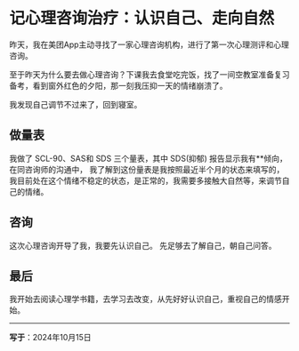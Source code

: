 # 记心理咨询治疗：认识自己、走向自然

昨天，我在美团App主动寻找了一家心理咨询机构，进行了第一次心理测评和心理咨询。

至于昨天为什么要去做心理咨询？下课我去食堂吃完饭，找了一间空教室准备复习备考，看到窗外红色的夕阳，那一刻我压抑一天的情绪崩溃了。

我发现自己调节不过来了，回到寝室。

## 做量表

我做了 SCL-90、SAS和 SDS 三个量表，其中 SDS(抑郁) 报告显示我有**倾向，在同咨询师的沟通中，
我了解到这份量表是我按照最近半个月的状态来填写的，我目前处在这个情绪不稳定的状态，是正常的，我需要多接触大自然等，来调节自己的情绪。

## 咨询


这次心理咨询开导了我，我要先认识自己。 先足够去了解自己，朝自己问答。



## 最后



我开始去阅读心理学书籍，去学习去改变，从先好好认识自己，重视自己的情感开始。

---
**写于**：2024年10月15日






